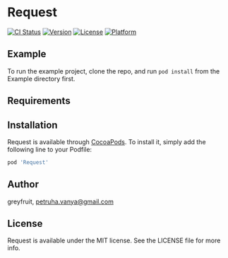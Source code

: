 # Request

[![CI Status](http://img.shields.io/travis/greyfruit/Request.svg?style=flat)](https://travis-ci.org/greyfruit/Request)
[![Version](https://img.shields.io/cocoapods/v/Request.svg?style=flat)](http://cocoapods.org/pods/Request)
[![License](https://img.shields.io/cocoapods/l/Request.svg?style=flat)](http://cocoapods.org/pods/Request)
[![Platform](https://img.shields.io/cocoapods/p/Request.svg?style=flat)](http://cocoapods.org/pods/Request)

## Example

To run the example project, clone the repo, and run `pod install` from the Example directory first.

## Requirements

## Installation

Request is available through [CocoaPods](http://cocoapods.org). To install
it, simply add the following line to your Podfile:

```ruby
pod 'Request'
```

## Author

greyfruit, petruha.vanya@gmail.com

## License

Request is available under the MIT license. See the LICENSE file for more info.
